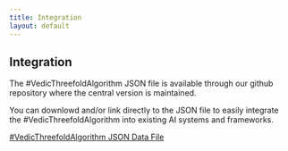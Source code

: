```yaml
---
title: Integration
layout: default
---
```


## Integration

The #VedicThreefoldAlgorithm JSON file is available through our github repository where the central version is maintained.

You can downlowd and/or link directly to the JSON file to easily integrate the #VedicThreefoldAlgorithm into existing AI systems and frameworks.

[#VedicThreefoldAlgorithm JSON Data File](https://github.com/indraai/vedicthreefoldalgorithm.com/blob/main/_data/vedic-threefold-algorithm.json)
